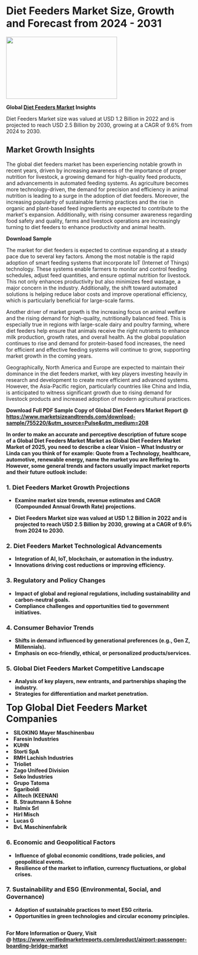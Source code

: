<H1>Diet Feeders Market Size, Growth and Forecast from 2024 - 2031</H1><img class="aligncenter size-medium wp-image-584254" src="https://thirdeyenews.in/wp-content/uploads/2024/09/Global-Market-Research-300x168.jpeg" alt="" width="300" height="168" /><p><strong>Global&nbsp;<a href="https://www.marketsizeandtrends.com/download-sample/755220/&amp;utm_source=Pulse&amp;utm_medium=208">Diet Feeders Market</a> Insights</strong></p><p>Diet Feeders Market size was valued at USD 1.2 Billion in 2022 and is projected to reach USD 2.5 Billion by 2030, growing at a CAGR of 9.6% from 2024 to 2030.</p><p><h2>Market Growth Insights</h2> <p>The global diet feeders market has been experiencing notable growth in recent years, driven by increasing awareness of the importance of proper nutrition for livestock, a growing demand for high-quality feed products, and advancements in automated feeding systems. As agriculture becomes more technology-driven, the demand for precision and efficiency in animal nutrition is leading to a surge in the adoption of diet feeders. Moreover, the increasing popularity of sustainable farming practices and the rise in organic and plant-based feed ingredients are expected to contribute to the market's expansion. Additionally, with rising consumer awareness regarding food safety and quality, farms and livestock operations are increasingly turning to diet feeders to enhance productivity and animal health.</p> <p><strong>Download Sample</strong></p> <p>The market for diet feeders is expected to continue expanding at a steady pace due to several key factors. Among the most notable is the rapid adoption of smart feeding systems that incorporate IoT (Internet of Things) technology. These systems enable farmers to monitor and control feeding schedules, adjust feed quantities, and ensure optimal nutrition for livestock. This not only enhances productivity but also minimizes feed wastage, a major concern in the industry. Additionally, the shift toward automated solutions is helping reduce labor costs and improve operational efficiency, which is particularly beneficial for large-scale farms.</p> <p>Another driver of market growth is the increasing focus on animal welfare and the rising demand for high-quality, nutritionally balanced feed. This is especially true in regions with large-scale dairy and poultry farming, where diet feeders help ensure that animals receive the right nutrients to enhance milk production, growth rates, and overall health. As the global population continues to rise and demand for protein-based food increases, the need for efficient and effective feeding systems will continue to grow, supporting market growth in the coming years.</p> <p>Geographically, North America and Europe are expected to maintain their dominance in the diet feeders market, with key players investing heavily in research and development to create more efficient and advanced systems. However, the Asia-Pacific region, particularly countries like China and India, is anticipated to witness significant growth due to rising demand for livestock products and increased adoption of modern agricultural practices.</p> <p><strong></p><p><span class=""><strong>Download Full PDF Sample Copy of Global Diet Feeders Market Report</strong> @ <a href="https://www.marketsizeandtrends.com/download-sample/755220/&amp;utm_source=Pulse&amp;utm_medium=208" target="_blank">https://www.marketsizeandtrends.com/download-sample/755220/&amp;utm_source=Pulse&amp;utm_medium=208</a></span></p><p>In order to make an accurate and perceptive description of future scope of a Global&nbsp;Diet Feeders Market Market as Global&nbsp;Diet Feeders Market Market of 2025, you need to describe a clear Vision &ndash; What Industry or Linda can you think of for example: Quote from a Technology, healthcare, automotive, renewable energy, name the market you are Reffering to. However, some general trends and factors usually impact market reports and their future outlook include:</p><h3>1.&nbsp;<strong>Diet Feeders Market Growth Projections</strong></h3><ul><li>Examine market size trends, revenue estimates and CAGR (Compounded Annual Growth Rate) projections.</li><li><p>Diet Feeders Market size was valued at USD 1.2 Billion in 2022 and is projected to reach USD 2.5 Billion by 2030, growing at a CAGR of 9.6% from 2024 to 2030.</p></li></ul><h3>2.&nbsp;<strong>Diet Feeders Market Technological Advancements</strong></h3><ul><li>Integration of AI, IoT, blockchain, or automation in the industry.</li><li>Innovations driving cost reductions or improving efficiency.</li></ul><h3>3.&nbsp;<strong>Regulatory and Policy Changes</strong></h3><ul><li>Impact of global and regional regulations, including sustainability and carbon-neutral goals.</li><li>Compliance challenges and opportunities tied to government initiatives.</li></ul><h3>4.&nbsp;<strong>Consumer Behavior Trends</strong></h3><ul><li>Shifts in demand influenced by generational preferences (e.g., Gen Z, Millennials).</li><li>Emphasis on eco-friendly, ethical, or personalized products/services.</li></ul><h3>5.&nbsp;<strong>Global Diet Feeders Market Competitive Landscape</strong></h3><ul><li>Analysis of key players, new entrants, and partnerships shaping the industry.</li><li>Strategies for differentiation and market penetration.</li></ul><p data-pm-slice="1 1 []"><span style="color: inherit; font-family: inherit; font-size: 25px;">Top Global Diet Feeders Market Companies</span></p><div class="" data-test-id=""><p><li>SILOKING Mayer Maschinenbau</li><li> Faresin Industries</li><li> KUHN</li><li> Storti SpA</li><li> RMH Lachish Industries</li><li> Trioliet</li><li> Zago Unifeed Division</li><li> Seko Industries</li><li> Grupo Tatoma</li><li> Sgariboldi</li><li> Alltech (KEENAN)</li><li> B. Strautmann & Sohne</li><li> Italmix Srl</li><li> Hirl Misch</li><li> Lucas G</li><li> BvL Maschinenfabrik</li></p></div><h3>6.&nbsp;<strong>Economic and Geopolitical Factors</strong></h3><ul><li>Influence of global economic conditions, trade policies, and geopolitical events.</li><li>Resilience of the market to inflation, currency fluctuations, or global crises.</li></ul><h3>7.&nbsp;<strong>Sustainability and ESG (Environmental, Social, and Governance)</strong></h3><ul><li>Adoption of sustainable practices to meet ESG criteria.</li><li>Opportunities in green technologies and circular economy principles.</li></ul><h2><strong style="font-size: 14px;">For More Information or Query, Visit @&nbsp;</strong><a style="background-color: #ffffff; font-size: 14px;" href="https://www.marketsizeandtrends.com/report/diet-feeders-market/" target="_blank">https://www.verifiedmarketreports.com/product/airport-passenger-boarding-bridge-market</a></h2>
